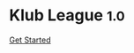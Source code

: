# Klub League <small>1.0</small>

<!-- > A magical documentation site generator. -->

<!-- [Get Started]() -->
[Get Started](project-installation.md)

